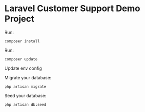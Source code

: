 # Laravel Customer Support Demo Project
Run:

    composer install
	
Run:

    composer update
	
Update env config

Migrate your database:

    php artisan migrate
	
	
Seed your database:

    php artisan db:seed
	

	

